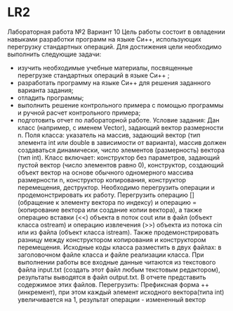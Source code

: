 # LR2
Лабораторная работа №2 Вариант 10
Цель работы состоит в овладении навыками разработки программ на языке Си++,
использующих перегрузку стандартных операций. Для достижения цели необходимо
выполнить следующие задачи:
- изучить необходимые учебные материалы, посвященные перегрузке стандартных
операций в языке Си++ ;
- разработать программу на языке Си++ для решения заданного варианта задания;
- отладить программы;
- выполнить решение контрольного примера с помощью программы и ручной
расчет контрольного примера;
- подготовить отчет по лабораторной работе.
Условие задания:
Дан класс (например, с именем Vector), задающий вектор размерности n. Поля
класса: указатель на массив, задающий вектор (тип элемента int или double в зависимости
от варианта), массив должен создаваться динамически, число элементов (размерность)
вектора (тип int). Класс включает: конструктор без параметров, задающий пустой вектор
(число элементов равно 0), конструктор, создающий объект вектор на основе обычного
одномерного массива размерности n, конструктор копирования, конструктор
перемещения, деструктор.
Необходимо перегрузить операции и продемонстрировать их работу. Перегрузить
операцию [] (обращение к элементу вектора по индексу) и операцию = (копирование
вектора или создание копии вектора), а также операцию вставки (<<) объекта в поток cout
или в файл (объект класса ostream) и операцию извлечения (>>) объекта из потока cin или
из файла (объект класса istream). Также продемонстрировать разницу между
конструктором копирования и конструктором перемещения. Исходные коды класса
разместить в двух файлах: в заголовочном файле класса и файле реализации класса.
При выполнении работы все входные данные читаются из текстового файла
input.txt (создать этот файл любым текстовым редактором), результаты выводятся в
файл output.txt. В отчете представить содержимое этих файлов.
Перегрузить: Префиксная форма ++ (инкремент), при этом
каждый элемент исходного вектора(типа int)
увеличивается на 1, результат операции -
измененный вектор
